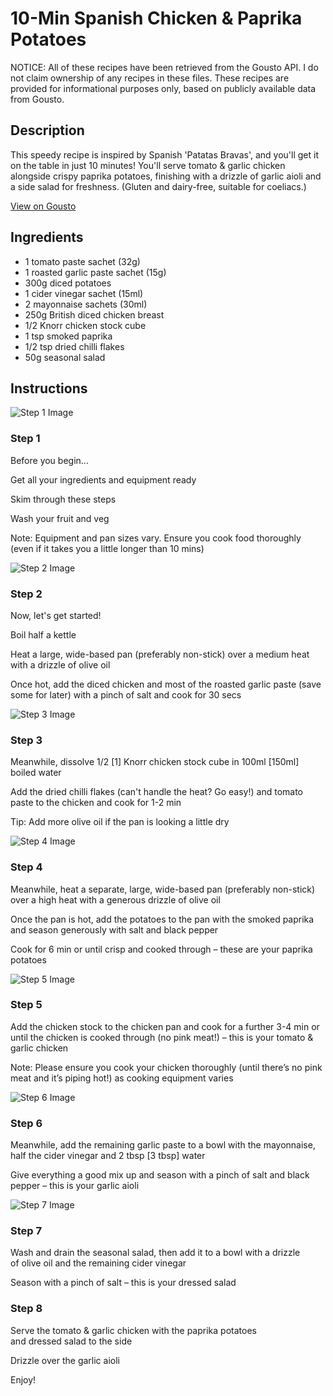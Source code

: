 # 10-Min Spanish Chicken & Paprika Potatoes

NOTICE: All of these recipes have been retrieved from the Gousto API. I do not claim ownership of any recipes in these files. These recipes are provided for informational purposes only, based on publicly available data from Gousto.

## Description

This speedy recipe is inspired by Spanish 'Patatas Bravas', and you'll get it on the table in just 10 minutes! You'll serve tomato & garlic chicken alongside crispy paprika potatoes, finishing with a drizzle of garlic aioli and a side salad for freshness. (Gluten and dairy-free, suitable for coeliacs.)

[View on Gousto](https://www.gousto.co.uk/recipes/cookbook/10-min-spanish-chicken-paprika-potatoes)

## Ingredients

- 1 tomato paste sachet (32g)
- 1 roasted garlic paste sachet (15g)
- 300g diced potatoes
- 1 cider vinegar sachet (15ml)
- 2 mayonnaise sachets (30ml)
- 250g British diced chicken breast
- 1/2 Knorr chicken stock cube
- 1 tsp smoked paprika
- 1/2 tsp dried chilli flakes
- 50g seasonal salad

## Instructions

![Step 1 Image](https://production-media.gousto.co.uk/cms/recipe-step-image/2103.-step-1-x200.jpg)

### Step 1

Before you begin...


Get all your ingredients and equipment ready


Skim through these steps


Wash your fruit and veg


Note: Equipment and pan sizes vary. Ensure you cook food thoroughly (even if it takes you a little longer than 10 mins)

![Step 2 Image](https://production-media.gousto.co.uk/cms/recipe-step-image/2103.-step-2-x200.jpg)

### Step 2

Now, let's get started!


Boil half a kettle


Heat a large, wide-based pan (preferably non-stick) over a medium heat with a drizzle of olive oil


Once hot, add the diced chicken and most of the roasted garlic paste (save some for later) with a pinch of salt and cook for 30 secs

![Step 3 Image](https://production-media.gousto.co.uk/cms/recipe-step-image/2103.-step-3-x200.jpg)

### Step 3

Meanwhile, dissolve 1/2<span class="text-danger"> [1]</span> Knorr chicken stock cube in 100ml <span class="text-danger">[150ml]</span> boiled water 


Add the dried chilli flakes (can't handle the heat? Go easy!) and tomato paste to the chicken and cook for 1-2 min


Tip: Add more olive oil if the pan is looking a little dry

![Step 4 Image](https://production-media.gousto.co.uk/cms/recipe-step-image/2103.-step-4-x200.jpg)

### Step 4

Meanwhile, heat a separate, large, wide-based pan (preferably non-stick) over a high heat with a generous drizzle of olive oil 


Once the pan is hot, add the potatoes to the pan with the smoked paprika and season generously with salt and black pepper 


Cook for 6 min or until crisp and cooked through – these are your paprika potatoes

![Step 5 Image](https://production-media.gousto.co.uk/cms/recipe-step-image/2103.-step-5-x200.jpg)

### Step 5

Add the chicken stock to the chicken pan and cook for a further 3-4 min or until the chicken is cooked through (no pink meat!) – this is your tomato &amp; garlic chicken 


Note: Please ensure you cook your chicken thoroughly (until there’s no pink meat and it’s piping hot!) as cooking equipment varies

![Step 6 Image](https://production-media.gousto.co.uk/cms/recipe-step-image/2103.-step-6-x200.jpg)

### Step 6

Meanwhile, add the remaining garlic paste to a bowl with the mayonnaise, half the cider vinegar and 2 tbsp <span class="text-danger">[3 tbsp]</span> water


Give everything a good mix up and season with a pinch of salt and black pepper – this is your garlic aioli

![Step 7 Image](https://production-media.gousto.co.uk/cms/recipe-step-image/2103.-step-7-x200.jpg)

### Step 7

Wash and drain the seasonal salad, then add it to a bowl with a drizzle of olive oil and the remaining cider vinegar


Season with a pinch of salt – this is your dressed salad

### Step 8

Serve the tomato &amp; garlic chicken with the paprika potatoes and dressed salad to the side


Drizzle over the garlic aioli 


Enjoy!

